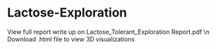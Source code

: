 # Lactose-Exploration
View full report write up on Lactose_Tolerant_Exploration Report.pdf \n
Download .html file to view 3D visualizations
